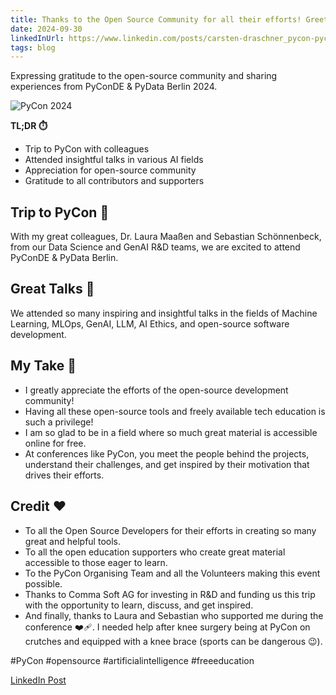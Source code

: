 ```yaml
---
title: Thanks to the Open Source Community for all their efforts! Greetings from PyCon 2024
date: 2024-09-30
linkedInUrl: https://www.linkedin.com/posts/carsten-draschner_pycon-pycon-pycon-activity-7188549430604636162-2rHg?utm_source=share&utm_medium=member_desktop
tags: blog
---
```


Expressing gratitude to the open-source community and sharing experiences from PyConDE & PyData Berlin 2024.

![PyCon 2024](/img/blog_images/1713878435179.jpeg)

**TL;DR ⏱️**
- Trip to PyCon with colleagues
- Attended insightful talks in various AI fields
- Appreciation for open-source community
- Gratitude to all contributors and supporters

<!-- excerpt -->

## Trip to PyCon 🚅

With my great colleagues, Dr. Laura Maaßen and Sebastian Schönnenbeck, from our Data Science and GenAI R&D teams, we are excited to attend PyConDE & PyData Berlin.

## Great Talks 🎤

We attended so many inspiring and insightful talks in the fields of Machine Learning, MLOps, GenAI, LLM, AI Ethics, and open-source software development.

## My Take 🤗

- I greatly appreciate the efforts of the open-source development community!
- Having all these open-source tools and freely available tech education is such a privilege!
- I am so glad to be in a field where so much great material is accessible online for free.
- At conferences like PyCon, you meet the people behind the projects, understand their challenges, and get inspired by their motivation that drives their efforts.

## Credit ❤️

- To all the Open Source Developers for their efforts in creating so many great and helpful tools.
- To all the open education supporters who create great material accessible to those eager to learn.
- To the PyCon Organising Team and all the Volunteers making this event possible.
- Thanks to Comma Soft AG for investing in R&D and funding us this trip with the opportunity to learn, discuss, and get inspired.
- And finally, thanks to Laura and Sebastian who supported me during the conference ❤️‍🩹. I needed help after knee surgery being at PyCon on crutches and equipped with a knee brace (sports can be dangerous 😉).

#PyCon #opensource #artificialintelligence #freeeducation

[LinkedIn Post](https://www.linkedin.com/posts/carsten-draschner_pycon-pycon-pycon-activity-7188549430604636162-2rHg?utm_source=share&utm_medium=member_desktop)

